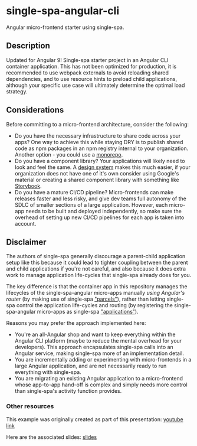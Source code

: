 
# single-spa-angular-cli
Angular micro-frontend starter using single-spa.
  

## Description
Updated for Angular 9!
Single-spa starter project in an Angular CLI container application. This has not been optimized for production, it is recommended to use webpack externals to avoid reloading shared dependencies, and to use resource hints to preload child applications, although your specific use case will ultimately determine the optimal load strategy.

  

## Considerations
Before committing to a micro-frontend architecture, consider the following:
- Do you have the necessary infrastructure to share code across your apps? One way to achieve this while staying DRY is to publish shared code as npm packages in an npm registry internal to your organization. Another option - you could use a [monorepo](https://nx.dev/angular).
- Do you have a component library? Your applications will likely need to look and feel the same. A [design system](https://www.invisionapp.com/inside-design/guide-to-design-systems/) makes this much easier, if your organization does not have one of it's own consider using Google's material or creating a shared component library with something like [Storybook](https://storybook.js.org/).
- Do you have a mature CI/CD pipeline? Micro-frontends can make releases faster and less risky, and give dev teams full autonomy of the SDLC of smaller sections of a large application. However, each micro-app needs to be built and deployed independently, so make sure the overhead of setting up new CI/CD pipelines for each app is taken into account.

## Disclaimer
The authors of single-spa generally discourage a parent-child application setup like this because it could lead to tighter coupling between the parent and child applications if you're not careful, and also because it does extra work to manage application life-cycles that single-spa already does for you. 
  
  The key difference is that the container app in this repository manages the lifecycles of the single-spa-angular micro-apps manually _using Angular's router_ (by making use of single-spa ["parcels"](https://single-spa.js.org/docs/parcels-overview)), rather than letting single-spa control the application life-cycles and routing (by registering the single-spa-angular micro-apps as single-spa ["applications"](https://single-spa.js.org/docs/building-applications)).

 Reasons you may prefer the approach implemented here:
- You're an all-Angular shop and want to keep everything within the Angular CLI platform (maybe to reduce the mental overhead for your developers). This approach encapsulates single-spa calls into an Angular service, making single-spa more of an implementation detail. 
- You are incrementally adding or experimenting with micro-frontends in a large Angular application, and are not necessarily ready to run everything with single-spa.
- You are migrating an existing Angular application to a micro-frontend whose app-to-app hand-off is complex and simply needs more control than single-spa's activity function provides.
  

### Other resources

This example was originally created as part of this presentation: [youtube link](https://www.youtube.com/watch?v=GALSD2U7HOI&feature=youtu.be)

  
  

Here are the associated slides: [slides](https://docs.google.com/presentation/d/18zoaEm3PqQ6DgbcJNYh_Ho6EnO75AnRw5PKz3HlXI7Y/edit?usp=sharing)
